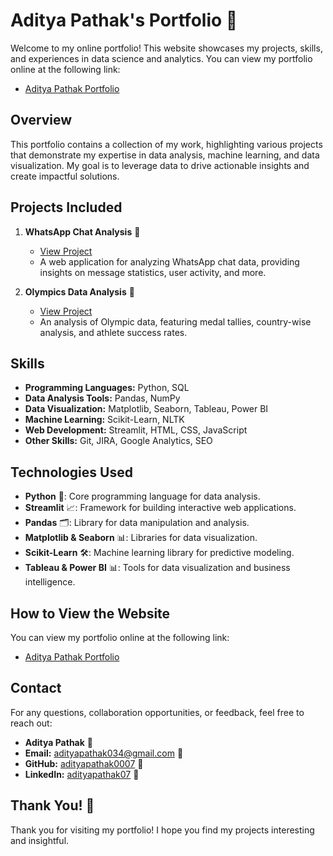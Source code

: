 # Aditya Pathak's Portfolio 🌟

Welcome to my online portfolio! This website showcases my projects, skills, and experiences in data science and analytics.
You can view my portfolio online at the following link:

- [Aditya Pathak Portfolio](https://adityapathak0007.github.io/Aditya_Pathak_Portfolio/)


## Overview

This portfolio contains a collection of my work, highlighting various projects that demonstrate my expertise in data analysis, machine learning, and data visualization. My goal is to leverage data to drive actionable insights and create impactful solutions.

## Projects Included

1. **WhatsApp Chat Analysis** 📱
   - [View Project](https://whatsappchatanalysis-5fdc65fn64oswe8ph3odpy.streamlit.app/)
   - A web application for analyzing WhatsApp chat data, providing insights on message statistics, user activity, and more.

2. **Olympics Data Analysis** 🥇
   - [View Project](https://github.com/adityapathak0007/Olympics_Data_Analysis)
   - An analysis of Olympic data, featuring medal tallies, country-wise analysis, and athlete success rates.

## Skills

- **Programming Languages:** Python, SQL
- **Data Analysis Tools:** Pandas, NumPy
- **Data Visualization:** Matplotlib, Seaborn, Tableau, Power BI
- **Machine Learning:** Scikit-Learn, NLTK
- **Web Development:** Streamlit, HTML, CSS, JavaScript
- **Other Skills:** Git, JIRA, Google Analytics, SEO

## Technologies Used

- **Python** 🐍: Core programming language for data analysis.
- **Streamlit** 📈: Framework for building interactive web applications.
- **Pandas** 🗂️: Library for data manipulation and analysis.
- **Matplotlib & Seaborn** 📊: Libraries for data visualization.
- **Scikit-Learn** 🛠️: Machine learning library for predictive modeling.
- **Tableau & Power BI** 📊: Tools for data visualization and business intelligence.

## How to View the Website

You can view my portfolio online at the following link:

- [Aditya Pathak Portfolio](https://adityapathak0007.github.io/Aditya_Pathak_Portfolio/)

## Contact

For any questions, collaboration opportunities, or feedback, feel free to reach out:

- **Aditya Pathak** 👤
- **Email:** [adityapathak034@gmail.com](mailto:adityapathak034@gmail.com) 📧
- **GitHub:** [adityapathak0007](https://github.com/adityapathak0007) 🐙
- **LinkedIn:** [adityapathak07](https://www.linkedin.com/in/adityapathak07) 🔗

## Thank You! 🙏

Thank you for visiting my portfolio! I hope you find my projects interesting and insightful.
